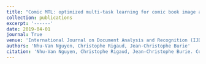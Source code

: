 ```yaml
---
title: "Comic MTL: optimized multi-task learning for comic book image analysis"
collection: publications
excerpt: '------'
date: 2019-04-01
journal: True
venue: 'International Journal on Document Analysis and Recognition (IJDAR)'
authors: 'Nhu-Van Nguyen, Christophe Rigaud, Jean-Christophe Burie'
citation: 'Nhu-Van Nguyen, Christophe Rigaud, Jean-Christophe Burie. Comic MTL: optimized multi-task learning for comic book image analysis. (2019) <i>International Journal on Document Analysis and Recognition</i>, 265-284. <b>(IJDAR, SRJ ranking : Q2)</b>'
---
```

